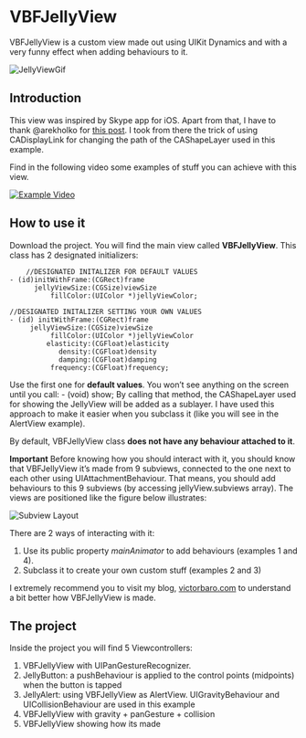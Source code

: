 VBFJellyView
============

VBFJellyView is a custom view made out using UIKit Dynamics and with a very funny effect when adding behaviours to it.

![JellyViewGif](http://victorbaro.com/wp-content/uploads/2014/07/jellyview.gif)


## Introduction
This view was inspired by Skype app for iOS. 
Apart from that, I have to thank @arekholko for [this post](http://holko.pl/2014/06/26/recreating-skypes-action-sheet-animation/). I took from there the trick of using CADisplayLink for changing the path of the CAShapeLayer used in this example.

Find in the following video some examples of stuff you can achieve with this view.

[![Example Video](http://img.youtube.com/vi/rzcevF0xyM4/0.jpg)](http://youtu.be/rzcevF0xyM4)

	
## How to use it
Download the project. You will find the main view called **VBFJellyView**.  This class has 2 designated initializers:

		//DESIGNATED INITALIZER FOR DEFAULT VALUES
	- (id)initWithFrame:(CGRect)frame
	      jellyViewSize:(CGSize)viewSize
	          fillColor:(UIColor *)jellyViewColor;

	//DESIGNATED INITALIZER SETTING YOUR OWN VALUES
	- (id) initWithFrame:(CGRect)frame
  	     jellyViewSize:(CGSize)viewSize
     	      fillColor:(UIColor *)jellyViewColor
     	     elasticity:(CGFloat)elasticity
     	        density:(CGFloat)density
     	        damping:(CGFloat)damping
     	      frequency:(CGFloat)frequency;

Use the first one for **default values**. 
You won’t see anything on the screen until you call:
	- (void) show;
By calling that method, the CAShapeLayer used for showing the JellyView will be added as a sublayer.
I have used this approach to make it easier when you subclass it (like you will see in the AlertView example).

By default, VBFJellyView class **does not have any behaviour attached to it**.

**Important**
Before knowing how you should interact with it, you should know that VBFJellyView it’s made from 9 subviews, connected to the one next to each other using UIAttachmentBehaviour. 
That means, you should add behaviours to this 9 subviews (by accessing jellyView.subviews array). The views are positioned like the figure below illustrates:

![Subview Layout](http://victorbaro.com/wp-content/uploads/2014/07/VBFJellyView-subviews.png)


There are 2 ways of interacting with it:

1. Use its public property *mainAnimator* to add behaviours (examples 1 and 4). 
2. Subclass it to create your own custom stuff (examples 2 and 3)

I extremely recommend you to visit my blog, [victorbaro.com](http://victorbaro.com/) to understand a bit better how VBFJellyView is made. 


## The project
Inside the project you will find 5 Viewcontrollers:

1. VBFJellyView with UIPanGestureRecognizer.
2. JellyButton: a pushBehaviour is applied to the control points (midpoints) when the button is tapped
3. JellyAlert: using VBFJellyView as AlertView. UIGravityBehaviour and UICollisionBehaviour are used in this example
4. VBFJellyView with gravity + panGesture + collision
5. VBFJellyView showing how its made
